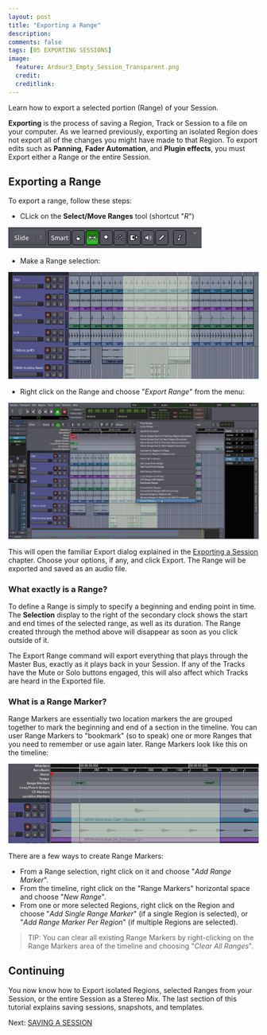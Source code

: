 ```yaml
---
layout: post
title: "Exporting a Range"
description:
comments: false 
tags: [05 EXPORTING SESSIONS]
image:
  feature: Ardour3_Empty_Session_Transparent.png
  credit:  
  creditlink:  
---
```


Learn how to export a selected portion (Range) of your Session.

**Exporting** is the process of saving a Region, Track or Session to a
file on your computer. As we learned previously, exporting an isolated Region does
not export all of the changes you might have made to that Region. To
export edits such as **Panning**, **Fader Automation**, and **Plugin effects**,
you must Export either a Range or the entire Session.

## Exporting a Range

To export a range, follow these steps:

* CLick on the **Select/Move Ranges** tool (shortcut "*R*")

![export range 0](../images/Ardour3_EditModes_R.png)

* Make a Range selection:

![export range 1](../images/Ardour3_Export_Range1.png)

* Right click on the Range and choose "*Export Range*" from the menu:

![export range 2](../images/Ardour3_Export_Range2.png)

This will open the familiar Export dialog explained in the [Exporting a Session](../exporting-a-session) chapter. Choose your options, if any, and click Export. The Range will be exported and saved as an audio file.

### What exactly is a Range?
To define a Range is simply to specify a beginning and ending point in time. The **Selection** display to the right of the secondary clock shows the start and end times of the selected range, as well as its duration. The Range created through the method above will disappear as soon as you click outside of it.

The Export Range command will export everything that plays through the Master Bus, exactly as it plays back in
your Session. If any of the Tracks have the Mute or Solo buttons engaged, this will also affect which Tracks are heard in the Exported file.

### What is a Range Marker? 
Range Markers are essentially two location markers the are grouped together to mark the beginning and end of a section in the timeline. You can user Range Markers to "bookmark" (so to speak) one or more Ranges that you need to remember or use again later. Range Markers look like this on the timeline:

![range markers](../images/Ardour3_Export_Range_Markers.png)

There are a few ways to create Range Markers:

* From a Range selection, right click on it and choose "*Add Range Marker*".
* From the timeline, right click on the "Range Markers" horizontal space and choose "*New Range*".
* From one or more selected Regions, right click on the Region and choose "*Add Single Range Marker*" (if a single Region is selected), or "*Add Range Marker Per Region*" (if multiple Regions are selected).

> TIP: You can clear all existing Range Markers by right-clicking on the Range Markers area of the timeline and choosing "*Clear All Ranges*".

## Continuing 

You now know how to Export isolated Regions, selected Ranges from your Session, or the entire Session as a Stereo Mix. The last section of this tutorial explains saving sessions, snapshots, and templates.

Next: [SAVING A SESSION](../saving-a-session)
